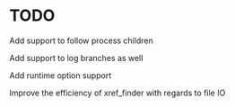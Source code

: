 TODO
===========
Add support to follow process children

Add support to log branches as well

Add runtime option support

Improve the efficiency of xref_finder with regards to file IO
